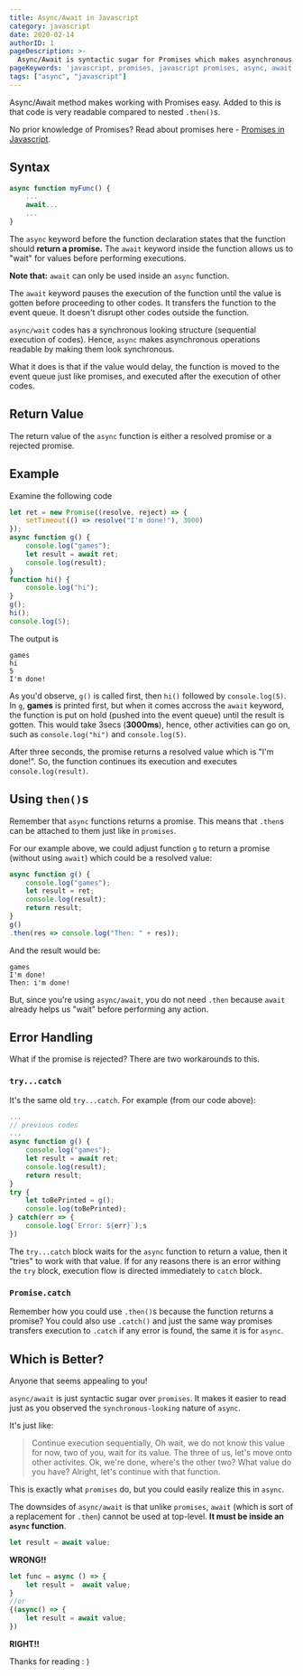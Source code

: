 ```yaml
---
title: Async/Await in Javascript
category: javascript
date: 2020-02-14
authorID: 1
pageDescription: >-
  Async/Await is syntactic sugar for Promises which makes asynchronous code look synchronous. That is, easily readable and understandable.
pageKeywords: 'javascript, promises, javascript promises, async, await, async/await, asunchronous, promises asynchronous, promise chain, promise chaining, then, catch, rejected, fulfilled, resolved'
tags: ["async", "javascript"]
---
```


Async/Await method makes working with Promises easy. Added to this is that code is very readable compared to nested `.then()`s.

No prior knowledge of Promises? Read about promises here - [Promises in Javascript](/p/javascript/javascript-promises).

## Syntax

```javascript
async function myFunc() {
    ...
    await...
    ... 
}
```
    
The `async` keyword before the function declaration states that the function should **return a promise.** The `await` keyword inside the function allows us to "wait" for values before performing executions.

**Note that:** `await` can only be used inside an  `async` function.

The `await` keyword pauses the execution of the function until the value is gotten before proceeding to other codes. It transfers the function to the event queue. It doesn't disrupt other codes outside the function.

`async/wait` codes has a synchronous looking structure (sequential execution of codes). Hence, `async` makes asynchronous operations readable by making them look synchronous.

What it does is that if the value would delay, the function is moved to the event queue just like promises, and executed after the execution of other codes.

## Return Value

The return value of the `async` function is either a resolved promise or a rejected promise.

## Example

Examine the following code

```javascript
let ret = new Promise((resolve, reject) => {
    setTimeout(() => resolve("I'm done!"), 3000)
});
async function g() {
    console.log("games");
    let result = await ret;
    console.log(result);
}
function hi() {
    console.log("hi");
}
g();
hi();
console.log(5);
```

The output is

```shell
games
hi
5
I'm done!
```

As you'd observe, `g()` is called first, then `hi()` followed by `console.log(5)`. In `g`, **games** is printed first, but when it comes accross the `await` keyword, the function is put on hold (pushed into the event queue) until the result is gotten. This would take 3secs (**3000ms**), hence, other activities can go on, such as `console.log("hi")` and `console.log(5)`.

After three seconds, the promise returns a resolved value which is "I'm done!". So, the function continues its execution and executes `console.log(result)`.

## Using `then()`s

Remember that `async` functions returns a promise. This means that `.then`s can be attached to them just like in `promises`.

For our example above, we could adjust function `g` to return a promise (without using `await`) which could be a resolved value:

```js
async function g() {
    console.log("games");
    let result = ret;
    console.log(result);
    return result;
}
g()
.then(res => console.log("Then: " + res));
````

And the result would be:

```shell
games
I'm done!
Then: i'm done!
```

But, since you're using `async/await`, you do not need `.then` because `await` already helps us "wait" before performing any action.

## Error Handling

What if the promise is rejected? There are two workarounds to this.

### `try...catch`

It's the same old `try...catch`. For example (from our code above):

```js
...
// previous codes
...
async function g() {
    console.log("games");
    let result = await ret;
    console.log(result);
    return result;
}
try {
    let toBePrinted = g();
    console.log(toBePrinted);
} catch(err => {
    console.log(`Error: ${err}`);s
})
```

The `try...catch` block waits for the `async` function to return a value, then it "tries" to work with that value. If for any reasons there is an error withing the `try` block, execution flow is directed immediately to `catch` block.

### `Promise.catch`

Remember how you could use `.then()`s because the function returns a promise? You could also use `.catch()` and just the same way promises transfers execution to `.catch` if any error is found, the same it is for `async`.

## Which is Better?

Anyone that seems appealing to you!

`async/await` is just syntactic sugar over `promises`. It makes it easier to read just as you observed the `synchronous-looking` nature of `async`.

It's just like:

> Continue execution sequentially, Oh wait, we do not know this value for now, two of you, wait for its value. The three of us, let's move onto other activites. Ok, we're done, where's the other two? What value do you have? Alright, let's continue with that function.

This is exactly what `promises` do, but you could easily realize this in `async`.

The downsides of `async/await` is that unlike `promises`, `await` (which is sort of a replacement for `.then`) cannot be used at top-level. **It must be inside an `async` function**.

```js
let result = await value;
```

**WRONG!!**

```js
let func = async () => {
    let result =  await value;
} 
//or
{(async() => {
    let result = await value;
})
```

**RIGHT!!**

Thanks for reading : )